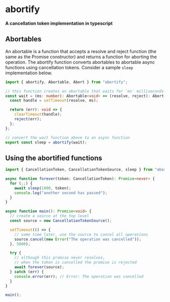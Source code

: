 # abortify
**A cancellation token implementation in typescript**

## Abortables
An abortable is a function that accepts a resolve and reject function (the same
as the Promise constructor) and returns a function for aborting the operation.
The abortify function converts abortables to abortable async functions using
cancellation tokens. Consider a sample `sleep` implementation below.

``` typescript
import { abortify, Abortable, Abort } from "abortify";

// this function creates an abortable that waits for `ms` milliseconds
const wait = (ms: number): Abortable<void> => (resolve, reject): Abort => {
  const handle = setTimeout(resolve, ms);

  return (err): void => {
    clearTimeout(handle);
    reject(err);
  };
};

// convert the wait function above to an async function
export const sleep = abortify(wait);
```

## Using the abortified functions

``` typescript
import { CancellationToken, CancellationTokenSource, sleep } from "abortify";

async function forever(token: CancellationToken): Promise<never> {
  for (;;) {
    await sleep(1000, token);
    console.log("another second has passed");
  }
}

async function main(): Promise<void> {
  // create a source at the top level
  const source = new CancellationTokenSource();

  setTimeout(() => {
    // some time later, use the source to cancel all operations
    source.cancel(new Error("The operation was cancelled"));
  }, 5000);

  try {
    // although this promise never resolves,
    // when the token is cancelled the promise is rejected
    await forever(source);
  } catch (err) {
    console.error(err); // Error: The operation was cancelled
  }
}

main();
```
